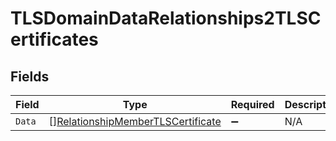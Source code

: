 # TLSDomainDataRelationships2TLSCertificates


## Fields

| Field                                                                                         | Type                                                                                          | Required                                                                                      | Description                                                                                   |
| --------------------------------------------------------------------------------------------- | --------------------------------------------------------------------------------------------- | --------------------------------------------------------------------------------------------- | --------------------------------------------------------------------------------------------- |
| `Data`                                                                                        | [][RelationshipMemberTLSCertificate](../../models/shared/relationshipmembertlscertificate.md) | :heavy_minus_sign:                                                                            | N/A                                                                                           |